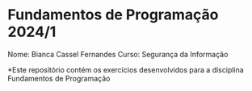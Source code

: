 # Fundamentos de Programação 2024/1
Nome: Bianca Cassel Fernandes
Curso: Segurança da Informação

*Este repositório contém os exercícios desenvolvidos para a disciplina Fundamentos de Programação
